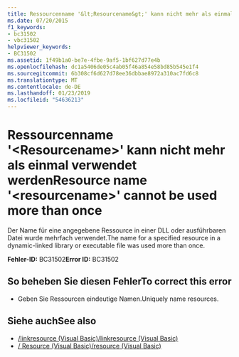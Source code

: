 ```yaml
---
title: Ressourcenname '&lt;Resourcename&gt;' kann nicht mehr als einmal verwendet werden
ms.date: 07/20/2015
f1_keywords:
- bc31502
- vbc31502
helpviewer_keywords:
- BC31502
ms.assetid: 1f49b1a0-be7e-4fbe-9af5-1bf627d77e4b
ms.openlocfilehash: dc1a5406de05c4ab05f46a854e58bd85b545e1f4
ms.sourcegitcommit: 6b308cf6d627d78ee36dbbae8972a310ac7fd6c8
ms.translationtype: MT
ms.contentlocale: de-DE
ms.lasthandoff: 01/23/2019
ms.locfileid: "54636213"
---
```

# <a name="resource-name-ltresourcenamegt-cannot-be-used-more-than-once"></a><span data-ttu-id="8a7fb-102">Ressourcenname '&lt;Resourcename&gt;' kann nicht mehr als einmal verwendet werden</span><span class="sxs-lookup"><span data-stu-id="8a7fb-102">Resource name '&lt;resourcename&gt;' cannot be used more than once</span></span>
<span data-ttu-id="8a7fb-103">Der Name für eine angegebene Ressource in einer DLL oder ausführbaren Datei wurde mehrfach verwendet.</span><span class="sxs-lookup"><span data-stu-id="8a7fb-103">The name for a specified resource in a dynamic-linked library or executable file was used more than once.</span></span>  
  
 <span data-ttu-id="8a7fb-104">**Fehler-ID:** BC31502</span><span class="sxs-lookup"><span data-stu-id="8a7fb-104">**Error ID:** BC31502</span></span>  
  
## <a name="to-correct-this-error"></a><span data-ttu-id="8a7fb-105">So beheben Sie diesen Fehler</span><span class="sxs-lookup"><span data-stu-id="8a7fb-105">To correct this error</span></span>  
  
-   <span data-ttu-id="8a7fb-106">Geben Sie Ressourcen eindeutige Namen.</span><span class="sxs-lookup"><span data-stu-id="8a7fb-106">Uniquely name resources.</span></span>  
  
## <a name="see-also"></a><span data-ttu-id="8a7fb-107">Siehe auch</span><span class="sxs-lookup"><span data-stu-id="8a7fb-107">See also</span></span>
- [<span data-ttu-id="8a7fb-108">/linkresource (Visual Basic)</span><span class="sxs-lookup"><span data-stu-id="8a7fb-108">/linkresource (Visual Basic)</span></span>](../../visual-basic/reference/command-line-compiler/linkresource.md)
- [<span data-ttu-id="8a7fb-109">/ Resource (Visual Basic)</span><span class="sxs-lookup"><span data-stu-id="8a7fb-109">/resource (Visual Basic)</span></span>](../../visual-basic/reference/command-line-compiler/resource.md)
